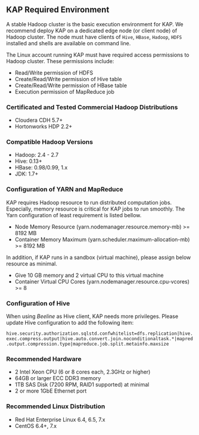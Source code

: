 ## KAP Required Environment

A stable Hadoop cluster is the basic execution environment for KAP. We recommend deploy KAP on a dedicated edge node (or client node) of Hadoop cluster. The node must have clients of `Hive`, `HBase`, `Hadoop`, `HDFS` installed and shells are available on command line.

The Linux account running KAP must have required access permissions to Hadoop cluster. These permissions include:
* Read/Write permission of HDFS
* Create/Read/Write permission of Hive table
* Create/Read/Write permission of HBase table
* Execution permission of MapReduce job

### Certificated and Tested Commercial Hadoop Distributions
* Cloudera CDH 5.7+
* Hortonworks HDP 2.2+


### Compatible Hadoop Versions
* Hadoop: 2.4 - 2.7
* Hive: 0.13+
* HBase: 0.98/0.99, 1.x
* JDK: 1.7+

### Configuration of YARN and MapReduce
KAP requires Hadoop resource to run distributed computation jobs. Especially, memory resource is critical for KAP jobs to run smoothly. The Yarn configuration of least requirement is listed bellow.

- Node Memory Resource (yarn.nodemanager.resource.memory-mb) >= 8192 MB
- Container Memory Maximum (yarn.scheduler.maximum-allocation-mb) >= 8192 MB

In addition, if KAP runs in a sandbox (virtual machine), please assign below resource as minimal.

- Give 10 GB memory and 2 virtual CPU to this virtual machine
- Container Virtual CPU Cores (yarn.nodemanager.resource.cpu-vcores) >= 8

### Configuration of Hive

When using *Beeline* as Hive client, KAP needs more privileges. Please update Hive configuration to add the following item:

```hive.security.authorization.sqlstd.confwhitelist=dfs.replication|hive.exec.compress.output|hive.auto.convert.join.noconditionaltask.*|mapred.output.compression.type|mapreduce.job.split.metainfo.maxsize```

### Recommended Hardware

- 2 Intel Xeon CPU (6 or 8 cores each, 2.3GHz or higher)
- 64GB or larger ECC DDR3 memory
- 1TB SAS Disk (7200 RPM, RAID1 supported) at minimal
- 2 or more 1GbE Ethernet port

### Recommended Linux Distribution
- Red Hat Enterprise Linux 6.4, 6.5, 7.x
- CentOS 6.4+, 7.x
